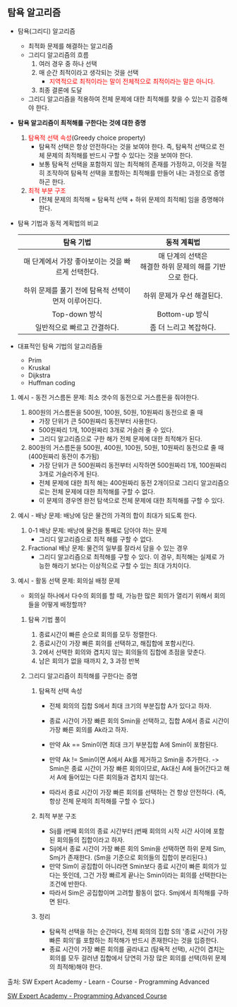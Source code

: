 ## 탐욕 알고리즘

- 탐욕(그리디) 알고리즘
  - 최적화 문제를 해결하는 알고리즘
  - 그리디 알고리즘의 흐름
    1. 여러 경우 중 하나 선택
    2. 매 순간 최적이라고 생각되는 것을 선택
       - <font color='red'>지역적으로 최적이라는 말이 전체적으로 최적이라는 말은 아니다.</font>
    3. 최종 결론에 도달
  - 그리디 알고리즘을 적용하여 전체 문제에 대한 최적해를 찾을 수 있는지 검증해야 한다.



- **탐욕 알고리즘이 최적해를 구한다는 것에 대한 증명**
  1. <font color='red'>탐욕적 선택 속성</font>(Greedy choice property)
     - 탐욕적 선택은 항상 안전하다는 것을 보여야 한다.
       즉, 탐욕적 선택으로 전체 문제의 최적해를 반드시 구할 수 있다는 것을 보여야 한다.
     - 보통 탐욕적 선택을 포함하지 않는 최적해의 존재를 가정하고, 이것을 적절히 조작하여 탐욕적 선택을 포함하는 최적해를 만들어 내는 과정으로 증명하곤 한다.
  2. <font color='red'>최적 부분 구조</font>
     - [전체 문제의 최적해 = 탐욕적 선택 + 하위 문제의 최적해] 임을 증명해야 한다.



- 탐욕 기법과 동적 계획법의 비교

  |                      탐욕 기법                       |                         동적 계획법                         |
  | :--------------------------------------------------: | :---------------------------------------------------------: |
  |  매 단계에서 가장 좋아보이는 것을 빠르게 선택한다.   | 매 단계의 선택은 <br>해결한 하위 문제의 해를 기반으로 한다. |
  | 하위 문제를 풀기 전에 탐욕적 선택이 먼저 이루어진다. |                 하위 문제가 우선 해결된다.                  |
  |                    Top-down 방식                     |                       Bottom-up 방식                        |
  |             일반적으로 빠르고 간결하다.              |                   좀 더 느리고 복잡하다.                    |



- 대표적인 탐욕 기법의 알고리즘들
  - Prim
  - Kruskal
  - Dijkstra
  - Huffman coding



1. 예시 - 동전 거스름돈 문제: 최소 갯수의 동전으로 거스름돈을 줘야한다.
   1. 800원의 거스름돈을 500원, 100원, 50원, 10원짜리 동전으로 줄 때
      - 가장 단위가 큰 500원짜리 동전부터 사용한다.
      - 500원짜리 1개, 100원짜리 3개로 거슬러 줄 수 있다.
      - 그리디 알고리즘으로 구한 해가 전체 문제에 대한 최적해가 된다.
   2. 800원의 거스름돈을 500원, 400원, 100원, 50원, 10원짜리 동전으로 줄 때 (400원짜리 동전이 추가됨)
      - 가장 단위가 큰 500원짜리 동전부터 시작하면 500원짜리 1개, 100원짜리 3개로 거슬러주게 된다.
      - 전체 문제에 대한 최적 해는 400원짜리 동전 2개이므로 그리디 알고리즘으로는 전체 문제에 대한 최적해를 구할 수 없다.
      - 이 문제의 경우엔 완전 탐색으로 전체 문제에 대한 최적해를 구할 수 있다.



2. 예시 - 배낭 문제: 배낭에 담은 물건의 가격의 합이 최대가 되도록 한다.
   1. 0-1 배낭 문제: 배낭에 물건을 통째로 담아야 하는 문제
      - 그리디 알고리즘으로 최적 해를 구할 수 없다.
   2. Fractional 배낭 문제: 물건의 일부를 잘라서 담을 수 있는 경우
      - 그리디 알고리즘으로 최적해를 구할 수 있다. 이 경우, 최적해는 실제로 가능한 해라기 보다는 이상적으로 구할 수 있는 최대 가치이다.



3. 예시 - 활동 선택 문제: 회의실 배정 문제

   - 회의실 하나에서 다수의 회의를 할 때, 가능한 많은 회의가 열리기 위해서 회의들을 어떻게 배정할까?

   1. 탐욕 기법 풀이

      1. 종료시간이 빠른 순으로 회의를 모두 정렬한다.
      2. 종료시간이 가장 빠른 회의를 선택하고, 해집합에 포함시킨다.
      3. 2에서 선택한 회의와 겹치지 않는 회의들의 집합에 초점을 맞춘다.
      4. 남은 회의가 없을 때까지 2, 3 과정 반복

   2. 그리디 알고리즘이 최적해를 구한다는 증명

      1. 탐욕적 선택 속성

         - 전체 회의의 집합 S에서 최대 크기의 부분집합 A가 있다고 하자.

         - 종료 시간이 가장 빠른 회의 Smin을 선택하고, 집합 A에서 종료 시간이 가장 빠른 회의를 Ak라고 하자.
         - 만약 Ak == Smin이면 최대 크기 부분집합 A에 Smin이 포함된다.
         - 만약 Ak != Smin이면 A에서 Ak를 제거하고 Smin을 추가한다.
           -> Smin은 종료 시간이 가장 빠른 회의이므로, Ak대신 A에 들어간다고 해서 A에 들어있는 다른 회의들과 겹치지 않는다.
         - 따라서 종료 시간이 가장 빠른 회의를 선택하는 건 항상 안전하다. 
           (즉, 항상 전체 문제의 최적해를 구할 수 있다.)

      2. 최적 부분 구조

         - Sij를 i번째 회의의 종료 시간부터 j번째 회의의 시작 시간 사이에 포함된 회의들의 집합이라고 하자.
         - Sij에서 종료 시간이 가장 빠른 회의 Smin을 선택하면 하위 문제 Sim, Smj가 존재한다. (Sm을 기준으로 회의들의 집합이 분리된다.)
         - 만약 Sim이 공집합이 아니라면 Smin보다 종료 시간이 빠른 회의가 있다는 뜻인데, 그건 가장 빠르게 끝나는 Smin이라는 회의를 선택한다는 조건에 반한다.
         - 따라서 Sim은 공집합이며 고려할 활동이 없다. Smj에서 최적해를 구하면 된다.

      3. 정리

         - 탐욕적 선택을 하는 순간마다, 전체 회의의 집합 S의 '종료 시간이 가장 빠른 회의'를 포함하는 최적해가 반드시 존재한다는 것을 입증한다.
         - 종료 시간이 가장 빠른 회의를 골라내고 (탐욕적 선택), 시간이 겹치는 회의를 모두 걸러낸 집합에서 당연히 가장 많은 회의를 선택(하위 문제의 최적해)해야 한다.









출처: SW Expert Academy - Learn - Course - Programming Advanced

[SW Expert Academy - Programming Advanced Course](https://swexpertacademy.com/main/learn/course/subjectList.do?courseId=AVuPDYSqAAbw5UW6)

